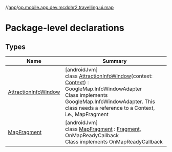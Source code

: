 //[app](../../index.md)/[op.mobile.app.dev.mcdohr2.travelling.ui.map](index.md)

# Package-level declarations

## Types

| Name | Summary |
|---|---|
| [AttractionInfoWindow](-attraction-info-window/index.md) | [androidJvm]<br>class [AttractionInfoWindow](-attraction-info-window/index.md)(context: [Context](https://developer.android.com/reference/kotlin/android/content/Context.html)) : GoogleMap.InfoWindowAdapter<br>Class implements GoogleMap.InfoWindowAdapter. This class needs a reference to a Context, i.e., MapFragment |
| [MapFragment](-map-fragment/index.md) | [androidJvm]<br>class [MapFragment](-map-fragment/index.md) : [Fragment](https://developer.android.com/reference/kotlin/androidx/fragment/app/Fragment.html), OnMapReadyCallback<br>Class implements OnMapReadyCallback |
